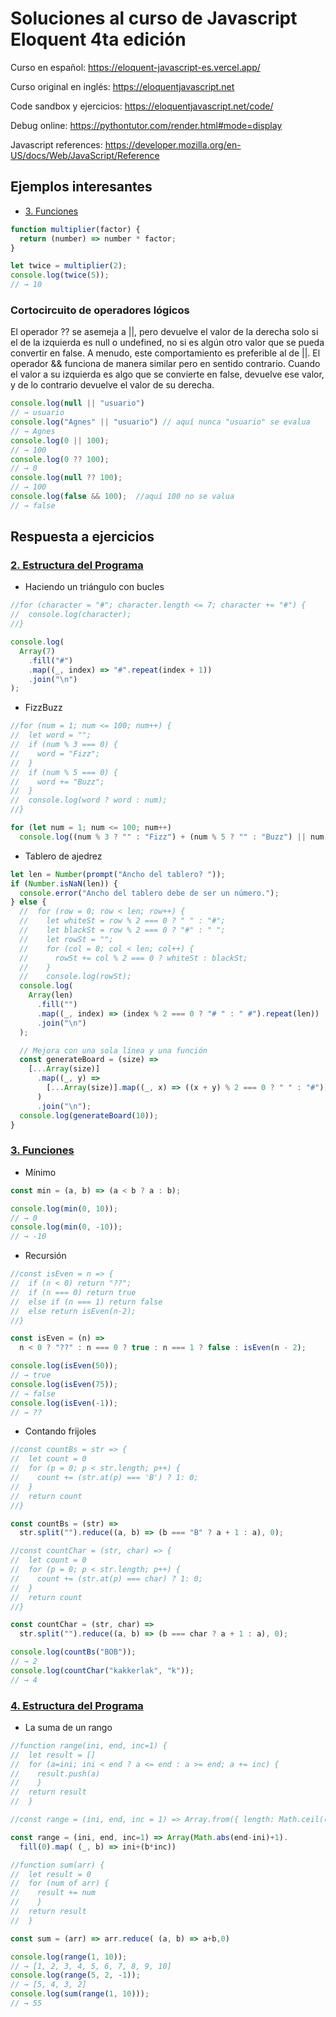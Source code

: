 # Soluciones al curso de Javascript Eloquent 4ta edición

Curso en español: https://eloquent-javascript-es.vercel.app/

Curso original en inglés: https://eloquentjavascript.net

Code sandbox y ejercicios: https://eloquentjavascript.net/code/

Debug online: https://pythontutor.com/render.html#mode=display

Javascript references: https://developer.mozilla.org/en-US/docs/Web/JavaScript/Reference

## Ejemplos interesantes

- [3. Funciones](https://eloquent-javascript-es.vercel.app/03_functions.html)

```js
function multiplier(factor) {
  return (number) => number * factor;
}

let twice = multiplier(2);
console.log(twice(5));
// → 10
```

### Cortocircuito de operadores lógicos
 El operador ?? se asemeja a ||, pero devuelve el valor de la derecha solo si el de la izquierda es null o undefined, no si es algún otro valor que se pueda convertir en false. A menudo, este comportamiento es preferible al de ||. El operador && funciona de manera similar pero en sentido contrario. Cuando el valor a su izquierda es algo que se convierte en false, devuelve ese valor, y de lo contrario devuelve el valor de su derecha.

```js
console.log(null || "usuario")
// → usuario
console.log("Agnes" || "usuario") // aquí nunca "usuario" se evalua
// → Agnes
console.log(0 || 100);
// → 100
console.log(0 ?? 100);
// → 0
console.log(null ?? 100);
// → 100
console.log(false && 100);  //aquí 100 no se valua
// → false

```

## Respuesta a ejercicios

### [2. Estructura del Programa](https://eloquent-javascript-es.vercel.app/02_program_structure.html)

- Haciendo un triángulo con bucles

```js
//for (character = "#"; character.length <= 7; character += "#") {
//  console.log(character);
//}

console.log(
  Array(7)
    .fill("#")
    .map((_, index) => "#".repeat(index + 1))
    .join("\n")
);
```

- FizzBuzz

```js
//for (num = 1; num <= 100; num++) {
//  let word = "";
//  if (num % 3 === 0) {
//    word = "Fizz";
//  }
//  if (num % 5 === 0) {
//    word += "Buzz";
//  }
//  console.log(word ? word : num);
//}

for (let num = 1; num <= 100; num++)
  console.log((num % 3 ? "" : "Fizz") + (num % 5 ? "" : "Buzz") || num);
```

- Tablero de ajedrez

```js
let len = Number(prompt("Ancho del tablero? "));
if (Number.isNaN(len)) {
  console.error("Ancho del tablero debe de ser un número.");
} else {
  //  for (row = 0; row < len; row++) {
  //    let whiteSt = row % 2 === 0 ? " " : "#";
  //    let blackSt = row % 2 === 0 ? "#" : " ";
  //    let rowSt = "";
  //    for (col = 0; col < len; col++) {
  //      rowSt += col % 2 === 0 ? whiteSt : blackSt;
  //    }
  //    console.log(rowSt);
  console.log(
    Array(len)
      .fill("")
      .map((_, index) => (index % 2 === 0 ? "# " : " #").repeat(len))
      .join("\n")
  );

  // Mejora con una sola línea y una función
  const generateBoard = (size) =>
    [...Array(size)]
      .map((_, y) =>
        [...Array(size)].map((_, x) => ((x + y) % 2 === 0 ? " " : "#")).join("")
      )
      .join("\n");
  console.log(generateBoard(10));
}
```

### [3. Funciones](https://eloquent-javascript-es.vercel.app/03_functions.html)

- Mínimo

```js
const min = (a, b) => (a < b ? a : b);

console.log(min(0, 10));
// → 0
console.log(min(0, -10));
// → -10
```

- Recursión

```js
//const isEven = n => {
//  if (n < 0) return "??";
//  if (n === 0) return true
//  else if (n === 1) return false
//  else return isEven(n-2);
//}

const isEven = (n) =>
  n < 0 ? "??" : n === 0 ? true : n === 1 ? false : isEven(n - 2);

console.log(isEven(50));
// → true
console.log(isEven(75));
// → false
console.log(isEven(-1));
// → ??
```

- Contando frijoles

```js
//const countBs = str => {
//  let count = 0
//  for (p = 0; p < str.length; p++) {
//    count += (str.at(p) === 'B') ? 1: 0;
//  }
//  return count
//}

const countBs = (str) =>
  str.split("").reduce((a, b) => (b === "B" ? a + 1 : a), 0);

//const countChar = (str, char) => {
//  let count = 0
//  for (p = 0; p < str.length; p++) {
//    count += (str.at(p) === char) ? 1: 0;
//  }
//  return count
//}

const countChar = (str, char) =>
  str.split("").reduce((a, b) => (b === char ? a + 1 : a), 0);

console.log(countBs("BOB"));
// → 2
console.log(countChar("kakkerlak", "k"));
// → 4
```

### [4. Estructura del Programa](https://eloquent-javascript-es.vercel.app/04_data.html)

- La suma de un rango

```js
//function range(ini, end, inc=1) {
//  let result = []
//  for (a=ini; ini < end ? a <= end : a >= end; a += inc) {
//    result.push(a)
//    }
//  return result
//  }

//const range = (ini, end, inc = 1) => Array.from({ length: Math.ceil((end - ini + 1) / inc) }, (_, i) => ini + (i * inc));

const range = (ini, end, inc=1) => Array(Math.abs(end-ini)+1).
  fill(0).map( (_, b) => ini+(b*inc))

//function sum(arr) {
//  let result = 0
//  for (num of arr) {
//    result += num
//    }
//  return result
//  }

const sum = (arr) => arr.reduce( (a, b) => a+b,0)

console.log(range(1, 10));
// → [1, 2, 3, 4, 5, 6, 7, 8, 9, 10]
console.log(range(5, 2, -1));
// → [5, 4, 3, 2]
console.log(sum(range(1, 10)));
// → 55
```
